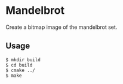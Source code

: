 # Mandelbrot
Create a bitmap image of the mandelbrot set.

## Usage

```console
$ mkdir build
$ cd build
$ cmake ../
$ make
```